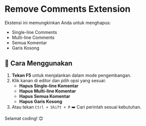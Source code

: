 # Remove Comments Extension

Ekstensi ini memungkinkan Anda untuk menghapus:
- Single-line Comments
- Multi-line Comments
- Semua Komentar
- Garis Kosong

## 🚀 Cara Menggunakan
1. **Tekan F5** untuk menjalankan dalam mode pengembangan.  
2. Klik kanan di editor dan pilih opsi yang sesuai:  
   - **Hapus Single-line Komentar**  
   - **Hapus Multi-line Komentar**  
   - **Hapus Semua Komentar**  
   - **Hapus Garis Kosong**  
3. Atau tekan `Ctrl + Shift + P` ➡️ Cari perintah sesuai kebutuhan.

Selamat coding! 😊
